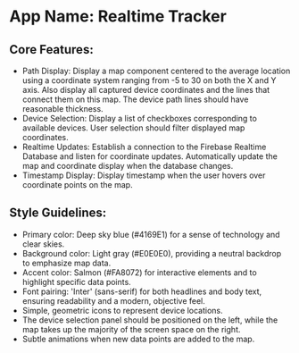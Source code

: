 # **App Name**: Realtime Tracker

## Core Features:

- Path Display: Display a map component centered to the average location using a coordinate system ranging from -5 to 30 on both the X and Y axis. Also display all captured device coordinates and the lines that connect them on this map. The device path lines should have reasonable thickness.
- Device Selection: Display a list of checkboxes corresponding to available devices. User selection should filter displayed map coordinates.
- Realtime Updates: Establish a connection to the Firebase Realtime Database and listen for coordinate updates. Automatically update the map and coordinate display when the database changes.
- Timestamp Display: Display timestamp when the user hovers over coordinate points on the map.

## Style Guidelines:

- Primary color: Deep sky blue (#4169E1) for a sense of technology and clear skies.
- Background color: Light gray (#E0E0E0), providing a neutral backdrop to emphasize map data.
- Accent color: Salmon (#FA8072) for interactive elements and to highlight specific data points.
- Font pairing: 'Inter' (sans-serif) for both headlines and body text, ensuring readability and a modern, objective feel.
- Simple, geometric icons to represent device locations.
- The device selection panel should be positioned on the left, while the map takes up the majority of the screen space on the right.
- Subtle animations when new data points are added to the map.